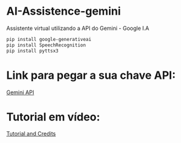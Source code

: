 # AI-Assistence-gemini
Assistente virtual utilizando a API do Gemini - Google I.A

```bash
pip install google-generativeai
pip install SpeechRecognition
pip install pyttsx3
```

# Link para pegar a sua chave API:
[Gemini API](https://ai.google.dev/gemini-api/docs/api-key?hl=pt-br)

# Tutorial em vídeo:
[Tutorial and Credits](https://www.youtube.com/watch?v=bXymjacrklk)
